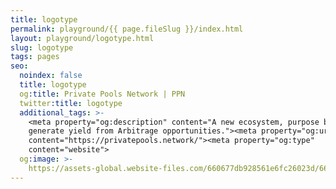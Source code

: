```yaml
---
title: logotype
permalink: playground/{{ page.fileSlug }}/index.html
layout: playground/logotype.html
slug: logotype
tags: pages
seo:
  noindex: false
  title: logotype
  og:title: Private Pools Network | PPN
  twitter:title: logotype
  additional_tags: >-
    <meta property="og:description" content="A new ecosystem, purpose built to
    generate yield from Arbitrage opportunities."><meta property="og:url"
    content="https://privatepools.network/"><meta property="og:type"
    content="website">
  og:image: >-
    https://assets-global.website-files.com/660677db928561e6fc26023d/6613df3c53686dbf21ed7d3d_opengraph.jpg
---
```



